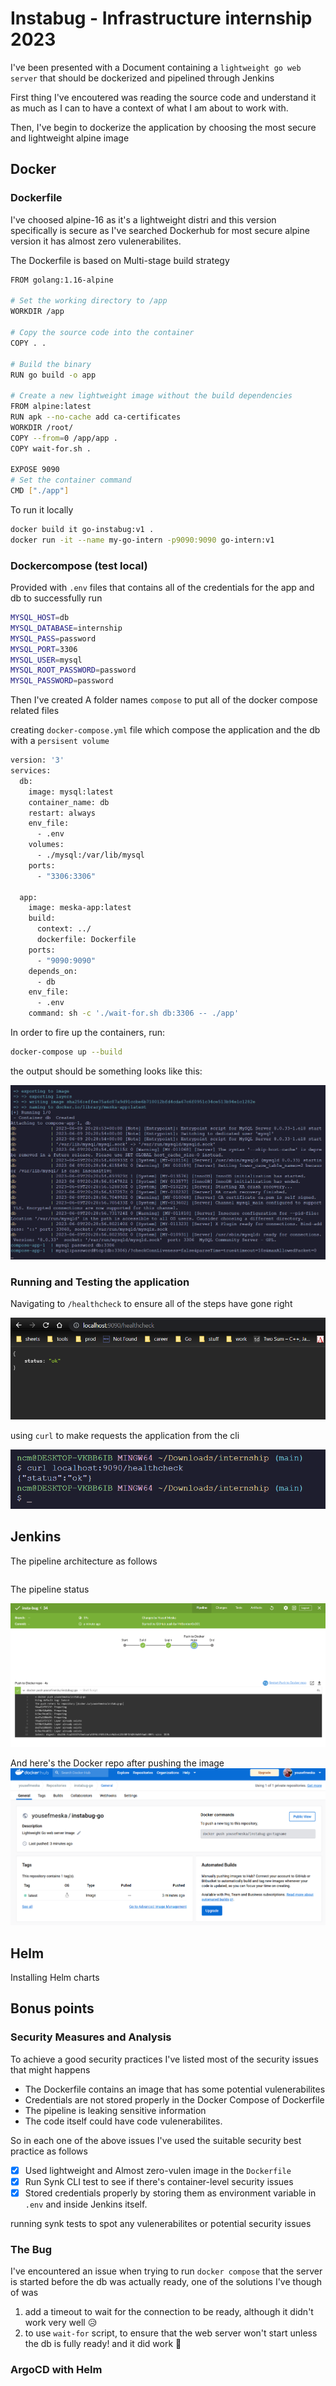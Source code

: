 # Instabug - Infrastructure internship 2023

I've been presented with a Document containing a `lightweight go web server` that should be dockerized and pipelined through Jenkins

First thing I've encoutered was reading the source code and understand it as much as I can to have a context of what I am about to work with.

Then, I've begin to dockerize the application by choosing the most secure and lightweight alpine image

## Docker

### Dockerfile

I've choosed alpine-16 as it's a lightweight distri and this version specifically is secure as I've searched Dockerhub for most secure alpine version it has almost zero vulenerabilites.

The Dockerfile is based on Multi-stage build strategy

```sh
FROM golang:1.16-alpine

# Set the working directory to /app
WORKDIR /app

# Copy the source code into the container
COPY . .

# Build the binary
RUN go build -o app

# Create a new lightweight image without the build dependencies
FROM alpine:latest
RUN apk --no-cache add ca-certificates
WORKDIR /root/
COPY --from=0 /app/app .
COPY wait-for.sh .

EXPOSE 9090
# Set the container command
CMD ["./app"]
```

To run it locally

```sh
docker build it go-instabug:v1 .
docker run -it --name my-go-intern -p9090:9090 go-intern:v1
```

### Dockercompose (test local)

Provided with `.env` files that contains all of the credentials for the app and db to successfully run

```sh
MYSQL_HOST=db
MYSQL_DATABASE=internship
MYSQL_PASS=password
MYSQL_PORT=3306
MYSQL_USER=mysql
MYSQL_ROOT_PASSWORD=password
MYSQL_PASSWORD=password
```

Then I've created A folder names `compose` to put all of the docker compose related files

creating `docker-compose.yml` file which compose the application and the db with a `persisent volume`

```sh
version: '3'
services:
  db:
    image: mysql:latest
    container_name: db
    restart: always
    env_file:
      - .env
    volumes:
      - ./mysql:/var/lib/mysql
    ports:
      - "3306:3306"

  app:
    image: meska-app:latest
    build:
      context: ../
      dockerfile: Dockerfile
    ports:
      - "9090:9090"
    depends_on:
      - db
    env_file:
      - .env
    command: sh -c './wait-for.sh db:3306 -- ./app'

```

In order to fire up the containers, run:

```sh
docker-compose up --build
```

the output should be something looks like this:

![](./screenshots/Screenshot%202023-06-09%20233513.png)

### Running and Testing the application

Navigating to `/healthcheck` to ensure all of the steps have gone right

![](./screenshots/Q552U11%20(1).png)

using `curl` to make requests the application from the cli

![](./screenshots/QYFzII7.png)

## Jenkins

The pipeline architecture as follows

```sh

```

The pipeline status

![](./screenshots/Screenshot%202023-06-09%20172949.png)

And here's the Docker repo after pushing the image
![](./screenshots/Screenshot%202023-06-09%20173137.png)

## Helm

Installing Helm charts

## Bonus points

### Security Measures and Analysis

To achieve a good security practices I've listed most of the security issues that might happens

- The Dockerfile contains an image that has some potential vulenerabilites
- Credentials are not stored properly in the Docker Compose of Dockerfile
- The pipeline is leaking sensitive information
- The code itself could have code vulenerabilites.

So in each one of the above issues I've used the suitable security best practice as follows

- [x] Used lightweight and Almost zero-vulen image in the `Dockerfile`
- [x] Run Synk CLI test to see if there's container-level security issues
- [x] Stored credentials properly by storing them as environment variable in `.env` and inside Jenkins itself.

running synk tests to spot any vulenerabilites or potential security issues

### The Bug

I've encountered an issue when trying to run `docker compose` that the server is started before the db was actually ready,
one of the solutions I've though of was

1. add a timeout to wait for the connection to be ready, although it didn't work very well 😥
2. to use `wait-for` script, to ensure that the web server won't start unless the db is fully ready! and it did work 🎉

### ArgoCD with Helm
